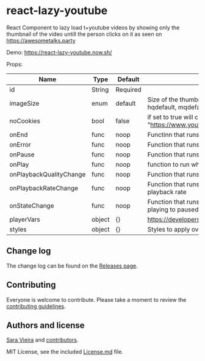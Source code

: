 # react-lazy-youtube

React Component to lazy load t+youtube videos by showing only the thumbnail of the video untill the person clicks on it as seen on https://awesometalks.party

Demo: https://react-lazy-youtube.now.sh/

Props:

| Name                    | Type   | Default  | Description                                                                                          |
| ----------------------- | ------ | -------- | ---------------------------------------------------------------------------------------------------- |
| id                      | String | Required |                                                                                                      |
| imageSize               | enum   | default  | Size of the thumbnail we get from youtube (default, hqdefault, mqdefault, sddefault, maxresdefault ) |
| noCookies               | bool   | false    | if set to true will change the host to "https://www.youtube-nocookie.com"                            |
| onEnd                   | func   | noop     | Functinn that runs on the end of the video                                                           |
| onError                 | func   | noop     | Function that runs when the video encounters an error                                                |
| onPause                 | func   | noop     | Function that runs when the video is paused                                                          |
| onPlay                  | func   | noop     | function to run when the video starts Playing                                                        |
| onPlaybackQualityChange | func   | noop     | Function that runs when the video changes quality                                                    |
| onPlaybackRateChange    | func   | noop     | Function that runs when the video encounters changes playback rate                                   |
| onStateChange           | func   | noop     | Function that runs when the video changes state like from playing to paused                          |
| playerVars              | object | {}       | https://developers.google.com/youtube/player_parameters                                              |
| styles                  | object | {}       | Styles to apply over the wrapper                                                                     |

## Change log

The change log can be found on the [Releases page](https://github.com/https://github.com/SaraVieira/react-lazy-youtube/releases).

## Contributing

Everyone is welcome to contribute. Please take a moment to review the [contributing guidelines](Contributing.md).

## Authors and license

[Sara Vieira](https://iamsaravieira.com) and [contributors](https://github.com/https://github.com/SaraVieira/react-lazy-youtube/graphs/contributors).

MIT License, see the included [License.md](License.md) file.
